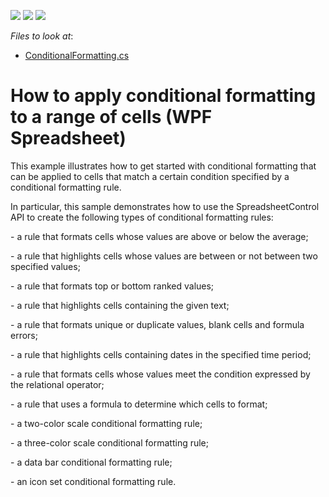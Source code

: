 <!-- default badges list -->
![](https://img.shields.io/endpoint?url=https://codecentral.devexpress.com/api/v1/VersionRange/128612601/21.1.5%2B)
[![](https://img.shields.io/badge/Open_in_DevExpress_Support_Center-FF7200?style=flat-square&logo=DevExpress&logoColor=white)](https://supportcenter.devexpress.com/ticket/details/E4968)
[![](https://img.shields.io/badge/📖_How_to_use_DevExpress_Examples-e9f6fc?style=flat-square)](https://docs.devexpress.com/GeneralInformation/403183)
<!-- default badges end -->
<!-- default file list -->
*Files to look at*:

* [ConditionalFormatting.cs](./CS/ConditionalFormatting_WPF_Examples/SpreadsheetActions/ConditionalFormatting.cs)
<!-- default file list end -->
# How to apply conditional formatting to a range of cells (WPF Spreadsheet)


<p>This example illustrates how to get started with conditional formatting that can be applied to cells that match a certain condition specified by a conditional formatting rule.</p><p>In particular, this sample demonstrates how to use the SpreadsheetControl API to create the following types of conditional formatting rules:</p><p>- a rule that formats cells whose values are above or below the average;</p><p>- a rule that highlights cells whose values are between or not between two specified values;</p><p>- a rule that formats top or bottom ranked values;</p><p>- a rule that highlights cells containing the given text; </p><p>- a rule that formats unique or duplicate values, blank cells and formula errors;</p><p>- a rule that highlights cells containing dates in the specified time period;</p><p>- a rule that formats cells whose values meet the condition expressed by the relational operator;</p><p>- a rule that uses a formula to determine which cells to format; </p><p>- a two-color scale conditional formatting rule;</p><p>- a three-color scale conditional formatting rule;</p><p>- a data bar conditional formatting rule;</p><p>- an icon set conditional formatting rule. </p><br />
<br />
<br />
<br />


<br/>


